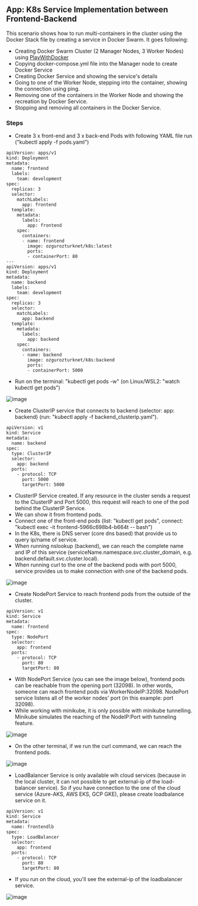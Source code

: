 ## App: K8s Service Implementation between Frontend-Backend

This scenario shows how to run multi-containers in the cluster using the Docker Stack file by creating a service in Docker Swarm. It goes following:
- Creating Docker Swarm Cluster (2 Manager Nodes, 3 Worker Nodes) using [PlayWithDocker](https://labs.play-with-docker.com/)
- Copying docker-compose.yml file into the Manager node to create Docker Service
- Creating Docker Service and showing the service's details
- Going to one of the Worker Node, stepping into the container, showing the connection using ping.
- Removing one of the containers in the Worker Node and showing the recreation by Docker Service.
- Stopping and removing all containers in the Docker Service.


### Steps

- Create 3 x front-end and 3 x back-end Pods with following YAML file run ("kubectl apply -f pods.yaml")
```
apiVersion: apps/v1
kind: Deployment
metadata:
  name: frontend
  labels:
    team: development
spec:
  replicas: 3
  selector:
    matchLabels:
      app: frontend
  template:
    metadata:
      labels:
        app: frontend
    spec:
      containers:
      - name: frontend
        image: ozgurozturknet/k8s:latest
        ports:
        - containerPort: 80
---
apiVersion: apps/v1
kind: Deployment
metadata:
  name: backend
  labels:
    team: development
spec:
  replicas: 3
  selector:
    matchLabels:
      app: backend
  template:
    metadata:
      labels:
        app: backend
    spec:
      containers:
      - name: backend
        image: ozgurozturknet/k8s:backend
        ports:
        - containerPort: 5000
```        
- Run on the terminal: "kubectl get pods -w" (on Linux/WSL2: "watch kubectl get pods")


![image](https://user-images.githubusercontent.com/10358317/149765878-94ec4173-a6ab-4953-9fb2-c1ffff61e4b2.png)

- Create ClusterIP service that connects to backend (selector: app: backend) (run: "kubectl apply -f backend_clusterip.yaml"). 

``` 
apiVersion: v1
kind: Service
metadata:
  name: backend
spec:
  type: ClusterIP
  selector:
    app: backend
  ports:
    - protocol: TCP
      port: 5000
      targetPort: 5000
``` 
- ClusterIP Service created. If any resource in the cluster sends a request to the ClusterIP and Port 5000, this request will reach to one of the pod behind the ClusterIP Service.
- We can show it from frontend pods. 
- Connect one of the front-end pods (list: "kubectl get pods",  connect: "kubectl exec -it frontend-5966c698b4-b664t -- bash")
- In the K8s, there is DNS server (core dns based) that provide us to query ip/name of service.
- When running nslookup (backend), we can reach the complete name and IP of this service (serviceName.namespace.svc.cluster_domain, e.g. backend.default.svc.cluster.local).
- When running curl to the one of the backend pods with port 5000, service provides us to make connection with one of the backend pods.
    
![image](https://user-images.githubusercontent.com/10358317/149767889-29c64bd6-54bf-42bf-b12b-ed83ffedb0a8.png)

- Create NodePort Service to reach frontend pods from the outside of the cluster.
```
apiVersion: v1
kind: Service
metadata:
  name: frontend
spec:
  type: NodePort
  selector:
    app: frontend
  ports:
    - protocol: TCP
      port: 80
      targetPort: 80
```
- With NodePort Service (you can see the image below), frontend pods can be reachable from the opening port (32098). In other words, someone can reach frontend pods via WorkerNodeIP:32098. NodePort service listens all of the worker nodes' port (in this example: port 32098).     
- While working with minikube, it is only possible with minikube tunnelling. Minikube simulates the reaching of the NodeIP:Port with tunneling feature. 

![image](https://user-images.githubusercontent.com/10358317/149769823-a9e00708-c614-41dc-bb73-321483ccf0f3.png)

- On the other terminal, if we run the curl command, we can reach the frontend pods. 

![image](https://user-images.githubusercontent.com/10358317/149770958-87b0c840-92b3-4f9d-81cc-84e725381bf3.png)

- LoadBalancer Service is only available wih cloud services (because in the local cluster, it can not possible to get external-ip of the load-balancer service). So if you have connection to the one of the cloud service (Azure-AKS, AWS EKS, GCP GKE), please create loadbalance service on it. 

```
apiVersion: v1
kind: Service
metadata:
  name: frontendlb
spec:
  type: LoadBalancer
  selector:
    app: frontend
  ports:
    - protocol: TCP
      port: 80
      targetPort: 80
```
- If you run on the cloud, you'll see the external-ip of the loadbalancer service. 

![image](https://user-images.githubusercontent.com/10358317/149772479-a6262368-ab70-4c79-9897-a8162d5dc767.png)
